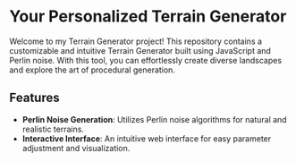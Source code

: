 # Your Personalized Terrain Generator

Welcome to my Terrain Generator project! This repository contains a customizable and intuitive Terrain Generator built using JavaScript and Perlin noise. With this tool, you can effortlessly create diverse landscapes and explore the art of procedural generation.

## Features

- **Perlin Noise Generation**: Utilizes Perlin noise algorithms for natural and realistic terrains.
- **Interactive Interface**: An intuitive web interface for easy parameter adjustment and visualization.
